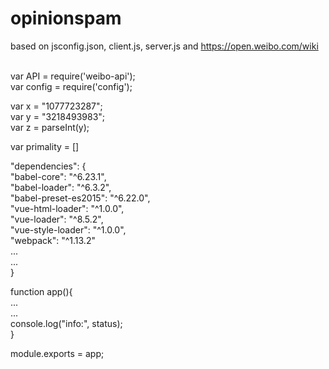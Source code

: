 # opinionspam
based on jsconfig.json, client.js, server.js and https://open.weibo.com/wiki <br/>
<br/>

var API = require('weibo-api'); <br/>
var config = require('config'); <br/>

var x = "1077723287"; <br/>
var y = "3218493983"; <br/>
var z = parseInt(y); <br/>

var primality = [] <br/>

"dependencies": { <br/>
    "babel-core": "^6.23.1", <br/>
    "babel-loader": "^6.3.2", <br/>
    "babel-preset-es2015": "^6.22.0", <br/>
    "vue-html-loader": "^1.0.0", <br/>
    "vue-loader": "^8.5.2", <br/>
    "vue-style-loader": "^1.0.0", <br/>
    "webpack": "^1.13.2" <br/>
    ... <br/>
    ... <br/>
} <br/>
  
function app(){ <br/>
    ...<br/> 
    ...<br/> console.log("info:", status); <br/>
} <br/>

module.exports = app; <br/>
